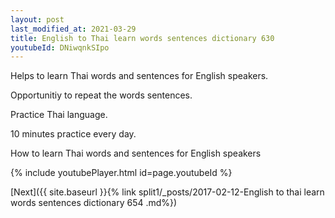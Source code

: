 ```yaml
---
layout: post
last_modified_at: 2021-03-29
title: English to Thai learn words sentences dictionary 630 
youtubeId: DNiwqnkSIpo
---
```

 
 
Helps to learn Thai words and sentences for English speakers.

Opportunitiy to repeat the words sentences. 

Practice Thai language. 
 
10 minutes practice every day. 
 
How to learn Thai words and sentences for English speakers 
 
{% include youtubePlayer.html id=page.youtubeId %}
 
 
[Next]({{ site.baseurl }}{% link  split1/_posts/2017-02-12-English to thai learn words sentences dictionary 654 .md%})
 
